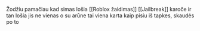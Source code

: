 Žodžiu pamačiau kad simas lošia [[Roblox žaidimas]] [[Jailbreak]] karoče ir tan lošia jis ne vienas o su arūne tai viena karta kaip pisiu iš tapkes, skaudės po to